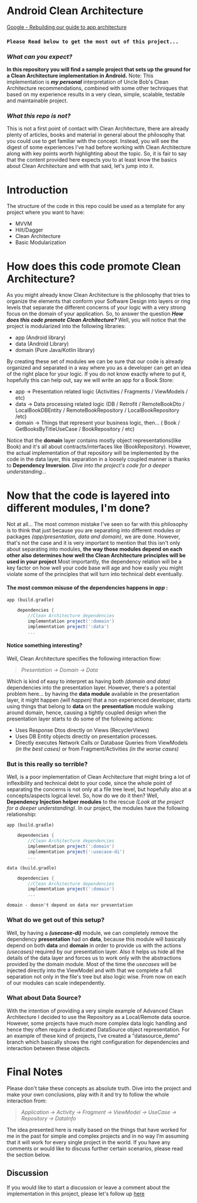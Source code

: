 # Android Clean Architecture

[Google - Rebuilding our guide to app architecture](https://android-developers.googleblog.com/2021/12/rebuilding-our-guide-to-app-architecture.html)

### `Please Read below to get the most out of this project...`

### _What can you expect?_
**In this repository you will find a sample project that sets up the ground for a Clean Architecture implementation in Android.**
Note: This implementation is _**my personal**_ interpretation of Uncle Bob's Clean Architecture recommendations, combined with some other techniques that based on my experience results in a very clean, simple, scalable, testable and maintainable project.

### _What this repo is not?_
This is not a first point of contact with Clean Architecture, there are already plenty of articles, books and material in general about the philosophy that you could use to get familiar with the concept.
Instead, you will see the digest of some experiences I've had before working with Clean Architecture along with key points worth highlighting about the topic. So, it is fair to say that the content provided here expects you to at least know the basics about Clean Architecture and with that said, let's jump into it.

# Introduction
The structure of the code in this repo could be used as a template for any project where you want to have:
- MVVM
- Hilt/Dagger
- Clean Architecture
- Basic Modularization

# How does this code promote Clean Architecture?
As you might already know Clean Architecture is the philosophy that tries to organize the elements that conform your Software Design into layers or ring levels that separate the different concerns of your logic with a very strong focus on the domain of your application.
So, to answer the question _**How does this code promote Clean Architecture?**_ Well, you will notice that the project is modularized into the following libraries:
- app (Android library)
- data (Android Library)
- domain (Pure Java/Kotlin library)

By creating these set of modules we can be sure that our code is already organized and separated in a way where you as a developer can get an idea of the right place for your logic. If you do not know exactly where to put it, hopefully this can help out, say we will write an app for a Book Store:
- app -> Presentation related logic (Activities / Fragments / ViewModels / etc)
- data -> Data processing related logic (DB / Retrofit / RemoteBookDto / LocalBookDBEntity / RemoteBookRepository / LocalBookRepository /etc)
- domain -> Things that represent your business logic, then... ( Book / GetBooksByTitleUseCase / BookRepository / etc)

Notice that the **domain** layer contains mostly object representations(like Book) and it's all about contracts/interfaces like (BookRepository). However, the actual implementation of that repository will be implemented by the code in the data layer, this separation in a loosely coupled manner is thanks to **Dependency Inversion**. _Dive into the project's code for a deeper understanding..._

# Now that the code is layered into different modules, I'm done?
Not at all... The most common mistake I've seen so far with this philosophy is to think that just because you are separating into different modules or packages _(app/presentation, data and domain)_, we are done. However, that's not the case and it is very important to mention that this isn't only about separating into modules, **the way those modules depend on each other also determines how well the Clean Architecture principles will be used in your project** Most importantly, the dependency relation will be a key factor on how well your code base will age and how easily you might violate some of the principles that will turn into technical debt eventually.

#### The most common misuse of the dependencies happens in _app_ :
`app (build.gradle)`
```groovy
    dependencies {
        //Clean Architecture dependencies
        implementation project(':domain')
        implementation project(':data')
        ...
```
#### Notice something interesting?
Well, Clean Architecture specifies the following interaction flow:

> _Presentation -> Domain -> Data_

Which is kind of easy to interpret as having both _(domain and data)_ dependencies into the presentation layer. However, there's a potential problem here... by having the **data module** available in the presentation layer, it might happen _(will happen)_ that a non experienced developer, starts using things that belong to **data** on the **presentation** module walking around domain, hence, causing a tightly coupled design when the presentation layer starts to do some of the following actions:
- Uses Response Dtos directly on Views (RecyclerViews)
- Uses DB Entity objects directly on presentation processes.
- Directly executes Network Calls or Database Queries from ViewModels _(in the best cases)_ or from Fragment/Activities _(in the worse cases)_

### But is this really so terrible?

Well, is a poor implementation of Clean Architecture that might bring a lot of inflexibility and technical debt to your code, since the whole point of separating the concerns is not only at a file tree level, but hopefully also at a concepts/aspects logical level. So, how do we do it then?
Well, **Dependency Injection helper modules** to the rescue _(Look at the project for a deeper understanding)_.
In our project, the modules have the following relationship:

`app (build.gradle)`
```groovy
    dependencies {
        //Clean Architecture dependencies
        implementation project(':domain')
        implementation project(':usecase-di')
        ...
```
`data (build.gradle)`
```groovy
    dependencies {
        //Clean Architecture dependencies
        implementation project(':domain')
        ...
```
`domain - doesn't depend on data nor presentation`

### What do we get out of this setup?
Well, by having a **_(usecase-di)_** module, we can completely remove the dependency **presentation** had on **data**, because this module will basically depend on both **data** and **domain** in order to provide us with the actions _(usecases)_ required by our presentation layer. Also it helps us hide all the details of the data layer and forces us to work only with the abstractions provided by the domain module. Most of the time the _usecases_ will be injected directly into the ViewModel and with that we complete a full separation not only in the file's tree but also logic wise.
From now on each of our modules can scale independently.

### What about Data Source?
With the intention of providing a very simple example of Advanced Clean Architecture I decided to use the Repository as a Local/Remote data source. However, some projects have much more complex data logic handling and hence they often require a dedicated DataSource object representation. For an example of these kind of projects, I've created a "datasource_demo" branch which basically shows the right configuration for dependencies and interaction between these objects.

# Final Notes
Please don't take these concepts as absolute truth. Dive into the project and make your own conclusions, play with it and try to follow the whole interaction from:
> _Application -> Activity -> Fragment -> ViewModel -> UseCase -> Repository -> DataInfo_

The idea presented here is really based on the things that have worked for me in the past for simple and complex projects and in no way I'm assuming that it will work for every single project in the world. If you have any comments or would like to discuss further certain scenarios, please read the section below.

## Discussion
If you would like to start a discussion or leave a comment about the implementation in this project, please let's follow up [here](https://github.com/MartinCazares/android-advanced-clean-architecture/issues)
